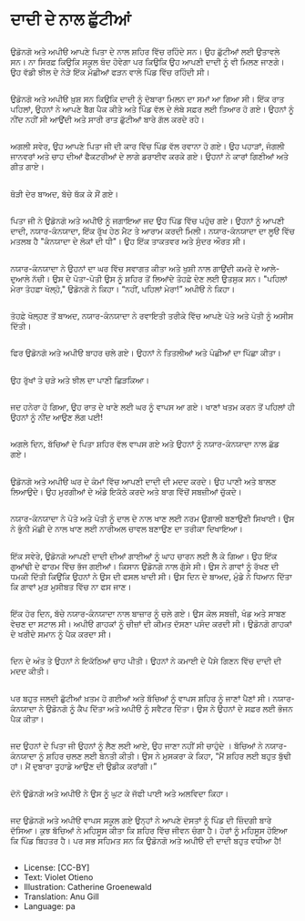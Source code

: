 # ਦਾਦੀ ਦੇ ਨਾਲ ਛੁੱਟੀਆਂ

##
ਉਡੋਨਗੋ ਅਤੇ ਅਪੀੳ ਆਪਣੇ ਪਿਤਾ ਦੇ ਨਾਲ ਸ਼ਹਿਰ ਵਿੱਚ ਰਹਿੰਦੇ ਸਨ। ਉਹ ਛੁੱਟੀਆਂ ਲਈ ਉਤਾਵਲੇ ਸਨ। ਨਾ ਸਿਰਫ਼ ਕਿਉਕਿ ਸਕੂਲ ਬੰਦ ਹੋਵੇਗਾ ਪਰ ਕਿਉਕਿ ਉਹ ਆਪਣੀ ਦਾਦੀ ਨੂੰ ਵੀ ਮਿਲਣ ਜਾਣਗੇ। ਉਹ ਵੱਡੀ ਝੀਲ ਦੇ ਨੇੜੇ ਇੱਕ ਮੱਛੀਆਂ ਫੜਨ ਵਾਲੇ ਪਿੰਡ ਵਿੱਚ ਰਹਿੰਦੀ ਸੀ।

##
ਉਡੋਨਗੋ ਅਤੇ ਅਪੀੳ ਖ਼ੁਸ਼ ਸਨ ਕਿਉਕਿ ਦਾਦੀ ਨੂੰ ਦੋਬਾਰਾ ਮਿਲਨ ਦਾ ਸਮਾਂ ਆ ਗਿਆ ਸੀ। ਇੱਕ ਰਾਤ ਪਹਿਲਾਂ, ਉਹਨਾਂ ਨੇ ਆਪਣੇ ਬੈਗ ਪੈਕ ਕੀਤੇ ਅਤੇ ਪਿੰਡ ਵੱਲ ਦੇ ਲੰਬੇ ਸਫ਼ਰ ਲਈ ਤਿਆਰ ਹੋ ਗਏ। ਉਹਨਾਂ ਨੂੰ ਨੀਂਦ ਨਹੀਂ ਸੀ ਆਉਂਦੀ ਅਤੇ ਸਾਰੀ ਰਾਤ ਛੁੱਟੀਆਂ ਬਾਰੇ ਗੱਲ ਕਰਦੇ ਰਹੇ।

##
ਅਗਲੀ ਸਵੇਰ, ਉਹ ਆਪਣੇ ਪਿਤਾ ਜੀ ਦੀ ਕਾਰ ਵਿੱਚ ਪਿੰਡ ਵੱਲ ਰਵਾਨਾ ਹੋ ਗਏ। ਉਹ ਪਹਾੜਾਂ, ਜੰਗਲੀ ਜਾਨਵਰਾਂ ਅਤੇ ਚਾਹ ਦੀਆਂ ਫੈਕਟਰੀਆਂ ਦੇ ਲਾਗੇ ਡਰਾਈਵ ਕਰਕੇ ਗਏ। ਉਹਨਾਂ ਨੇ ਕਾਰਾਂ ਗਿਣੀਆਂ ਅਤੇ ਗੀਤ ਗਾਏ।

##
ਥੋੜੀ ਦੇਰ ਬਾਅਦ, ਬੱਚੇ ਥੱਕ ਕੇ ਸੌਂ ਗਏ।

##
ਪਿਤਾ ਜੀ ਨੇ ਉਡੋਨਗੋ ਅਤੇ ਅਪੀੳ ਨੂੰ ਜਗਾਇਆ ਜਦ ਉਹ ਪਿੰਡ ਵਿੱਚ ਪਹੁੰਚ ਗਏ। ਉਹਨਾਂ ਨੂੰ ਆਪਣੀ ਦਾਦੀ, ਨਯਾਰ-ਕੰਨਯਾਦਾ, ਇੱਕ ਰੁੱਖ ਹੇਠ ਮੈਟ ਤੇ ਆਰਾਮ ਕਰਦੀ ਮਿਲੀ। ਨਯਾਰ-ਕੰਨਯਾਦਾ ਦਾ ਲੂੳ ਵਿੱਚ ਮਤਲਬ ਹੈ "ਕੰਨਯਾਦਾ ਦੇ ਲੋਕਾਂ ਦੀ ਧੀ"। ਉਹ ਇੱਕ ਤਾਕਤਵਰ ਅਤੇ ਸੁੰਦਰ ਔਰਤ ਸੀ।

##
ਨਯਾਰ-ਕੰਨਯਾਦਾ ਨੇ ਉਹਨਾਂ ਦਾ ਘਰ ਵਿੱਚ ਸਵਾਗਤ ਕੀਤਾ ਅਤੇ ਖੁਸ਼ੀ ਨਾਲ ਗਾਉਂਦੀ ਕਮਰੇ ਦੇ ਆਲੇ-ਦੁਆਲੇ ਨੱਚੀ। ਉਸ ਦੇ ਪੋਤਾ-ਪੋਤੀ ਉਸ ਨੂੰ ਸ਼ਹਿਰ ਤੋਂ ਲਿਆਂਦੇ ਤੋਹਫ਼ੇ ਦੇਣ ਲਈ ਉਤਸੁਕ ਸਨ। "ਪਹਿਲਾਂ ਮੇਰਾ ਤੋਹਫ਼ਾ ਖੋਲ੍ਹੋ," ਉਡੋਨਗੋ ਨੇ ਕਿਹਾ। “ਨਹੀਂ, ਪਹਿਲਾਂ ਮੇਰਾ!” ਅਪੀੳ ਨੇ ਕਿਹਾ। 

##
ਤੋਹਫ਼ੇ ਖੋਲ੍ਹਣ ਤੋਂ ਬਾਅਦ, ਨਯਾਰ-ਕੰਨਯਾਦਾ ਨੇ ਰਵਾਇਤੀ ਤਰੀਕੇ ਵਿੱਚ ਆਪਣੇ ਪੋਤੇ ਅਤੇ ਪੋਤੀ ਨੂੰ ਅਸੀਸ ਦਿੱਤੀ।

##
ਫਿਰ ਉਡੋਨਗੋ ਅਤੇ ਅਪੀੳ ਬਾਹਰ ਚਲੇ ਗਏ। ਉਹਨਾਂ ਨੇ ਤਿਤਲੀਆਂ ਅਤੇ ਪੰਛੀਆਂ ਦਾ ਪਿੱਛਾ ਕੀਤਾ।

##
ਉਹ ਰੁੱਖਾਂ ਤੇ ਚੜੇ ਅਤੇ ਝੀਲ ਦਾ ਪਾਣੀ ਛਿੜਕਿਆ।

##
ਜਦ ਹਨੇਰਾ ਹੋ ਗਿਆ, ਉਹ ਰਾਤ ਦੇ ਖਾਣੇ ਲਈ ਘਰ ਨੂੰ ਵਾਪਸ ਆ ਗਏ। ਖਾਣਾਂ ਖਤਮ ਕਰਨ ਤੋਂ ਪਹਿਲਾਂ ਹੀ ਉਹਨਾਂ ਨੂੰ ਨੀਂਦ ਆਉਣ ਲੱਗ ਪਈ!

##
ਅਗਲੇ ਦਿਨ, ਬੱਚਿਆਂ ਦੇ ਪਿਤਾ ਸ਼ਹਿਰ ਵੱਲ ਵਾਪਸ ਗਏ ਅਤੇ ਉਹਨਾਂ ਨੂੰ ਨਯਾਰ-ਕੰਨਯਾਦਾ ਨਾਲ ਛੱਡ ਗਏ।

##
ਉਡੋਨਗੋ ਅਤੇ ਅਪੀੳ ਘਰ ਦੇ ਕੰਮਾਂ ਵਿੱਚ ਆਪਣੀ ਦਾਦੀ ਦੀ ਮਦਦ ਕਰਦੇ। ਉਹ ਪਾਣੀ ਅਤੇ ਬਾਲਣ ਲਿਆਉਦੇ। ਉਹ ਮੁਰਗੀਆਂ ਦੇ ਅੰਡੇ ਇਕੱਠੇ ਕਰਦੇ ਅਤੇ ਬਾਗ ਵਿੱਚੋਂ ਸਬਜ਼ੀਆਂ ਚੁੱਕਦੇ।

##
ਨਯਾਰ-ਕੰਨਯਾਦਾ ਨੇ ਪੋਤੇ ਅਤੇ ਪੋਤੀ ਨੂੰ ਦਾਲ ਦੇ ਨਾਲ ਖਾਣ ਲਈ ਨਰਮ ਉਗਾਲੀ ਬਣਾਉਣੀ ਸਿਖਾਈ। ਉਸ ਨੇ ਭੁੰਨੀ ਮੱਛੀ ਦੇ ਨਾਲ ਖਾਣ ਲਈ ਨਾਰੀਅਲ ਚਾਵਲ ਬਣਾਉਣ ਦਾ ਤਰੀਕਾ ਦਿਖਾਇਆ।

##
ਇੱਕ ਸਵੇਰੇ, ਉਡੋਨਗੋ ਆਪਣੀ ਦਾਦੀ ਦੀਆਂ ਗਾਈਆਂ ਨੂੰ ਘਾਹ ਚਾਰਨ ਲਈ ਲੈ ਕੇ ਗਿਆ। ਉਹ ਇੱਕ ਗੁਆਂਢੀ ਦੇ ਫਾਰਮ ਵਿੱਚ ਭੱਜ ਗਈਆਂ। ਕਿਸਾਨ ਉਡੋਨਗੋ ਨਾਲ ਗੁੱਸੇ ਸੀ। ਉਸ ਨੇ ਗਾਵਾਂ ਨੂੰ ਰੱਖਣ ਦੀ ਧਮਕੀ ਦਿੱਤੀ ਕਿਉਂਕਿ ਉਹਨਾਂ ਨੇ ਉਸ ਦੀ ਫਸਲ ਖਾਦੀ ਸੀ। ਉਸ ਦਿਨ ਦੇ ਬਾਅਦ, ਮੁੰਡੇ ਨੇ ਧਿਆਨ ਦਿੱਤਾ ਕਿ ਗਾਵਾਂ ਮੁੜ ਮੁਸੀਬਤ ਵਿੱਚ ਨਾ ਫਸ ਜਾਣ।

##
ਇੱਕ ਹੋਰ ਦਿਨ, ਬੱਚੇ ਨਯਾਰ-ਕੰਨਯਾਦਾ ਨਾਲ ਬਾਜ਼ਾਰ ਨੂੰ ਚਲੇ ਗਏ। ਉਸ ਕੋਲ ਸਬਜ਼ੀ, ਖੰਡ ਅਤੇ ਸਾਬਣ ਵੇਚਣ ਦਾ ਸਟਾਲ ਸੀ। ਅਪੀੳ ਗਾਹਕਾਂ ਨੂੰ ਚੀਜ਼ਾਂ ਦੀ ਕੀਮਤ ਦੱਸਣਾ ਪਸੰਦ ਕਰਦੀ ਸੀ। ਉਡੋਨਗੋ ਗਾਹਕਾਂ ਦੇ ਖਰੀਦੇ ਸਮਾਨ ਨੂੰ ਪੈਕ ਕਰਦਾ ਸੀ।

##
ਦਿਨ ਦੇ ਅੰਤ ਤੇ ਉਹਨਾਂ ਨੇ ਇਕੱਠਿਆਂ ਚਾਹ ਪੀਤੀ। ਉਹਨਾਂ ਨੇ ਕਮਾਈ ਦੇ ਪੈਸੇ ਗਿਣਨ ਵਿੱਚ ਦਾਦੀ ਦੀ ਮਦਦ ਕੀਤੀ।

##
ਪਰ ਬਹੁਤ ਜਲਦੀ ਛੁੱਟੀਆਂ ਖ਼ਤਮ ਹੋ ਗਈਆਂ ਅਤੇ ਬੱਚਿਆਂ ਨੂੰ ਵਾਪਸ ਸ਼ਹਿਰ ਨੂੰ ਜਾਣਾਂ ਪੈਣਾਂ ਸੀ। ਨਯਾਰ-ਕੰਨਯਾਦਾ ਨੇ ਉਡੋਨਗੋ ਨੂੰ ਕੈਪ ਦਿੱਤਾ ਅਤੇ ਅਪੀੳ ਨੂੰ ਸਵੈਟਰ ਦਿੱਤਾ। ਉਸ ਨੇ ਉਹਨਾਂ ਦੇ ਸਫ਼ਰ ਲਈ ਭੋਜਨ ਪੈਕ ਕੀਤਾ।

##
ਜਦ ਉਹਨਾਂ ਦੇ ਪਿਤਾ ਜੀ ਉਹਨਾਂ ਨੂੰ ਲੈਣ ਲਈ ਆਏ, ਉਹ ਜਾਣਾ ਨਹੀਂ ਸੀ ਚਾਹੁੰਦੇ । ਬੱਚਿਆਂ ਨੇ ਨਯਾਰ-ਕੰਨਯਾਦਾ ਨੂੰ ਸ਼ਹਿਰ ਚਲਣ ਲਈ ਬੇਨਤੀ ਕੀਤੀ। ਉਸ ਨੇ ਮੁਸਕਰਾ ਕੇ ਕਿਹਾ, “ਮੈਂ ਸ਼ਹਿਰ ਲਈ ਬਹੁਤ ਬੁੱਢੀ ਹਾਂ। ਮੈਂ ਦੁਬਾਰਾ ਤੁਹਾਡੇ ਆਉਣ ਦੀ ਉਡੀਕ ਕਰਾਂਗੀ।”

##
ਦੋਨੋ ਉਡੋਨਗੋ ਅਤੇ ਅਪੀੳ ਨੇ ਉਸ ਨੂੰ ਘੁਟ ਕੇ ਜੱਫੀ ਪਾਈ ਅਤੇ ਅਲਵਿਦਾ ਕਿਹਾ।

##
ਜਦ ਉਡੋਨਗੋ ਅਤੇ ਅਪੀੳ ਵਾਪਸ ਸਕੂਲ ਗਏ ਉਨ੍ਹਾਂ ਨੇ ਆਪਣੇ ਦੋਸਤਾਂ ਨੂੰ ਪਿੰਡ ਦੀ ਜ਼ਿੰਦਗੀ ਬਾਰੇ ਦੱਸਿਆ। ਕੁਝ ਬੱਚਿਆਂ ਨੇ ਮਹਿਸੂਸ ਕੀਤਾ ਕਿ ਸ਼ਹਿਰ ਵਿੱਚ ਜੀਵਨ ਚੰਗਾ ਹੈ। ਹੋਰਾਂ ਨੂੰ ਮਹਿਸੂਸ ਹੋਇਆ ਕਿ ਪਿੰਡ ਬਿਹਤਰ ਹੈ। ਪਰ ਸਭ ਸਹਿਮਤ ਸਨ ਕਿ ਉਡੋਨਗੋ ਅਤੇ ਅਪੀੳ ਦੀ ਦਾਦੀ ਬਹੁਤ ਵਧੀਆ ਹੈ!

##
* License: [CC-BY]
* Text: Violet Otieno
* Illustration: Catherine Groenewald
* Translation: Anu Gill
* Language: pa
